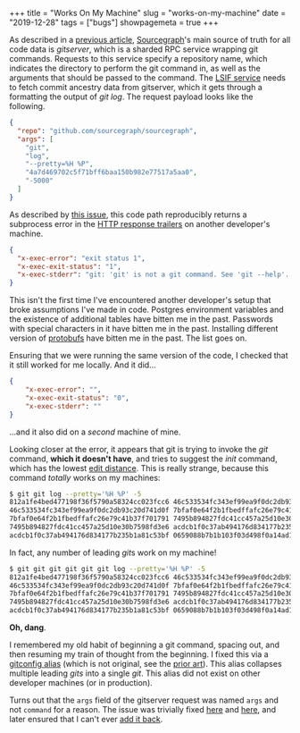 +++
title = "Works On My Machine"
slug = "works-on-my-machine"
date = "2019-12-28"
tags = ["bugs"]
showpagemeta = true
+++

As described in a [previous article](http://eric-fritz.com/articles/subtle-circular-import-bug/), [Sourcegraph](https://github.com/sourcegraph/sourcegraph)'s main source of truth for all code data is *gitserver*, which is a sharded RPC service wrapping git commands. Requests to this service specify a repository name, which indicates the directory to perform the git command in, as well as the arguments that should be passed to the command. The [LSIF service](https://github.com/sourcegraph/sourcegraph/blob/2f36af2a439722ac43fa05da6972e5ed4cf1fa76/lsif) needs to fetch commit ancestry data from gitserver, which it gets through a formatting the output of *git log*. The request payload looks like the following.

```json
{
  "repo": "github.com/sourcegraph/sourcegraph",
  "args": [
    "git",
    "log",
    "--pretty=%H %P",
    "4a7d469702c5f71bff6baa150b982e77517a5aa0",
    "-5000"
  ]
}
```

As described by [this issue](https://github.com/sourcegraph/sourcegraph/issues/5940), this code path reproducibly returns a subprocess error in the [HTTP response trailers](https://developer.mozilla.org/en-US/docs/Web/HTTP/Headers/Trailer) on another developer's machine.

```json
{
  "x-exec-error": "exit status 1",
  "x-exec-exit-status": "1",
  "x-exec-stderr": "git: 'git' is not a git command. See 'git --help'.  The most similar command is \tinit"
}
```

This isn't the first time I've encountered another developer's setup that broke assumptions I've made in code. Postgres environment variables and the existence of additional tables have bitten me in the past. Passwords with special characters in it have bitten me in the past. Installing different version of [protobufs](https://developers.google.com/protocol-buffers) have bitten me in the past. The list goes on.

Ensuring that we were running the same version of the code, I checked that it still worked for me locally. And it did...

```json
{
    "x-exec-error": "",
    "x-exec-exit-status": "0",
    "x-exec-stderr": ""
}
```

...and it also did on a *second* machine of mine.

Looking closer at the error, it appears that git is trying to invoke the *git* command, **which it doesn't have**, and tries to suggest the *init* command, which has the lowest [edit distance](https://en.wikipedia.org/wiki/Edit_distance). This is really strange, because this command *totally* works on my machines:

```bash
$ git git log --pretty='%H %P' -5
812a1fe4bed477198f36f5790a58324cc023fcc6 46c533534fc343ef99ea9f0dc2db93c20d741d0f
46c533534fc343ef99ea9f0dc2db93c20d741d0f 7bfaf0e64f2b1fbedffafc26e79c41b37f701791
7bfaf0e64f2b1fbedffafc26e79c41b37f701791 7495b894827fdc41cc457a25d10e30b7598fd3e6
7495b894827fdc41cc457a25d10e30b7598fd3e6 acdcb1f0c37ab494176d834177b235b1a81c53bf
acdcb1f0c37ab494176d834177b235b1a81c53bf 0659088b7b1b103f03d498f0a14ad1e57d95f80d
```

In fact, any number of leading *git*s work on my machine!

```bash
$ git git git git git git log --pretty='%H %P' -5
812a1fe4bed477198f36f5790a58324cc023fcc6 46c533534fc343ef99ea9f0dc2db93c20d741d0f
46c533534fc343ef99ea9f0dc2db93c20d741d0f 7bfaf0e64f2b1fbedffafc26e79c41b37f701791
7bfaf0e64f2b1fbedffafc26e79c41b37f701791 7495b894827fdc41cc457a25d10e30b7598fd3e6
7495b894827fdc41cc457a25d10e30b7598fd3e6 acdcb1f0c37ab494176d834177b235b1a81c53bf
acdcb1f0c37ab494176d834177b235b1a81c53bf 0659088b7b1b103f03d498f0a14ad1e57d95f80d
```

**Oh, dang**.

I remembered my old habit of beginning a git command, spacing out, and then resuming my train of thought from the beginning. I fixed this via a [gitconfig alias](https://github.com/efritz/dotfiles/blob/370c182d553071579f727353c533ce1a13ea00e9/git/gitconfig#L47) (which is not original, see the [prior art](https://github.com/denysdovhan/dotfiles/blob/47f10069cce6448b175921c7deeb0db1ed7e5a11/home/.gitconfig#L30)). This alias collapses multiple leading *gits* into a single *git*. This alias did not exist on other developer machines (or in production).

Turns out that the `args` field of the gitserver request was named `args` and not `command` for a reason. The issue was trivially fixed [here](https://github.com/sourcegraph/sourcegraph/pull/5941) and [here](https://github.com/sourcegraph/sourcegraph/pull/6548), and later ensured that I can't ever [add it back](https://github.com/sourcegraph/sourcegraph/pull/6549).
